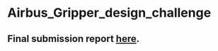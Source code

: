# Airbus_Gripper_design_challenge
## Final submission report [here](Grasping%20System%20-%20Submission%20Prateek%20Pawar.pdf).
